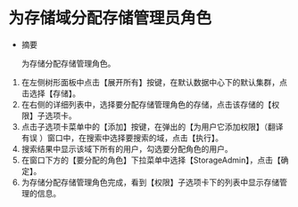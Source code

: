 # 为存储域分配存储管理员角色
* 摘要

  为存储分配存储管理角色。

1. 在左侧树形面板中点击【展开所有】按键，在默认数据中心下的默认集群，点击选择【存储】。
1. 在右侧的详细列表中，选择要分配存储管理角色的存储，点击该存储的【权限】子选项卡。
1. 点击子选项卡菜单中的【添加】按键，在弹出的【为用户它添加权限】（翻译有误 ）窗口中，在搜索中选择要搜索的域，点击【执行】。
1. 搜索结果中显示该域下所有的用户，勾选要分配角色的用户。
1. 在窗口下方的【要分配的角色】下拉菜单中选择【StorageAdmin】，点击【确定】。
1. 为存储分配存储管理角色完成，看到【权限】子选项卡下的列表中显示存储管理的信息。
